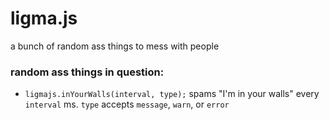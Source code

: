# ligma.js
a bunch of random ass things to mess with people
### random ass things in question:
- `ligmajs.inYourWalls(interval, type);` spams "I'm in your walls" every `interval` ms. `type` accepts `message`, `warn`, or `error`